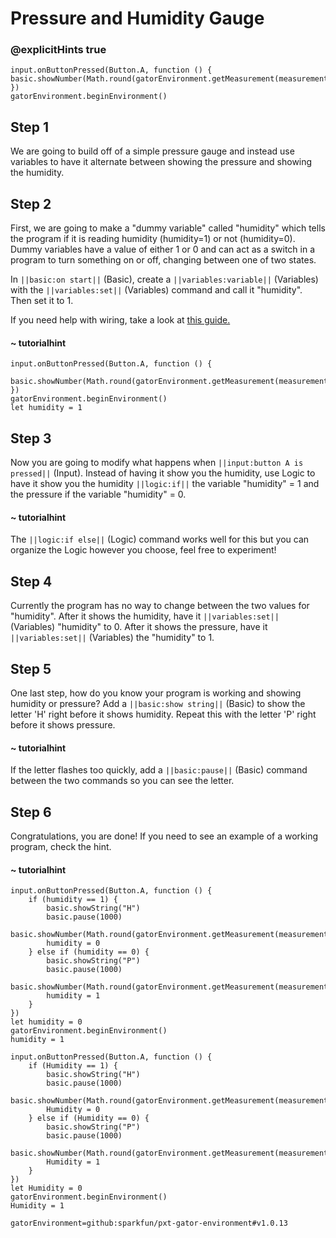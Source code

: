 # Pressure and Humidity Gauge
### @explicitHints true

<!-- Tutorial Link: https://makecode.microbit.org/#tutorial:38751-84751-08092-93200 -->

```template
input.onButtonPressed(Button.A, function () {  basic.showNumber(Math.round(gatorEnvironment.getMeasurement(measurementType.pressure)))
})
gatorEnvironment.beginEnvironment()
```

## Step 1

We are going to build off of a simple pressure gauge and instead use variables to have it alternate between showing the pressure and showing the humidity.

## Step 2

First, we are going to make a "dummy variable" called "humidity" which tells the program if it is reading humidity (humidity=1) or not (humidity=0). Dummy variables have a value of either 1 or 0 and can act as a switch in a program to turn something on or off, changing between one of two states.

In ``||basic:on start||`` (Basic), create a ``||variables:variable||`` (Variables) with the ``||variables:set||`` (Variables) command and call it "humidity". Then set it to 1.

If you need help with wiring, take a look at [this guide.](https://drive.google.com/file/d/1bxYGD53_5G7AXUVdqf0oQRN7OQ0Bnc9e/view?usp=sharing)

#### ~ tutorialhint

```blocks
input.onButtonPressed(Button.A, function () {
    basic.showNumber(Math.round(gatorEnvironment.getMeasurement(measurementType.pressure)))
})
gatorEnvironment.beginEnvironment()
let humidity = 1
```

## Step 3
Now you are going to modify what happens when ``||input:button A is pressed||`` (Input). Instead of having it show you the humidity, use Logic to have it show you the humidity ``||logic:if||`` the variable "humidity" = 1 and the pressure if the variable "humidity" = 0.

#### ~ tutorialhint
The ``||logic:if else||`` (Logic) command works well for this but you can organize the Logic however you choose, feel free to experiment!

## Step 4
Currently the program has no way to change between the two values for "humidity". After it shows the humidity, have it ``||variables:set||`` (Variables) "humidity" to 0. After it shows the pressure, have it ``||variables:set||`` (Variables) the "humidity" to 1.

## Step 5
One last step, how do you know your program is working and showing humidity or pressure? Add a ``||basic:show string||`` (Basic) to show the letter 'H' right before it shows humidity. Repeat this with the letter 'P' right before it shows pressure.

#### ~ tutorialhint
If the letter flashes too quickly, add a ``||basic:pause||`` (Basic) command between the two commands so you can see the letter.

## Step 6
Congratulations, you are done! If you need to see an example of a working program, check the hint.

#### ~ tutorialhint
```blocks
input.onButtonPressed(Button.A, function () {
    if (humidity == 1) {
        basic.showString("H")
        basic.pause(1000)
        basic.showNumber(Math.round(gatorEnvironment.getMeasurement(measurementType.humidity)))
        humidity = 0
    } else if (humidity == 0) {
        basic.showString("P")
        basic.pause(1000)
        basic.showNumber(Math.round(gatorEnvironment.getMeasurement(measurementType.pressure)))
        humidity = 1
    }
})
let humidity = 0
gatorEnvironment.beginEnvironment()
humidity = 1
```

```ghost
input.onButtonPressed(Button.A, function () {
    if (Humidity == 1) {
        basic.showString("H")
        basic.pause(1000)
        basic.showNumber(Math.round(gatorEnvironment.getMeasurement(measurementType.humidity)))
        Humidity = 0
    } else if (Humidity == 0) {
        basic.showString("P")
        basic.pause(1000)
        basic.showNumber(Math.round(gatorEnvironment.getMeasurement(measurementType.pressure)))
        Humidity = 1
    }
})
let Humidity = 0
gatorEnvironment.beginEnvironment()
Humidity = 1
```

```package
gatorEnvironment=github:sparkfun/pxt-gator-environment#v1.0.13
```
